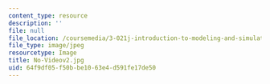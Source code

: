 ```yaml
---
content_type: resource
description: ''
file: null
file_location: /coursemedia/3-021j-introduction-to-modeling-and-simulation-spring-2012/64f9df05f50bbe1063e4d591fe17de50_No-Videov2.jpg
file_type: image/jpeg
resourcetype: Image
title: No-Videov2.jpg
uid: 64f9df05-f50b-be10-63e4-d591fe17de50
---
```

